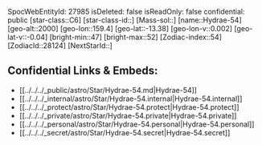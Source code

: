 ﻿---
location: [-13.38,-159.4,2000]
type: Star
tags:
- astro/Star

---
SpocWebEntityId: 27985
isDeleted: false
isReadOnly: false
confidential: public
[star-class::C6]
[star-class-id::]
[Mass-sol::]
[name::Hydrae-54]
[geo-alt::2000]
[geo-lon::159.4]
[geo-lat::-13.38]
[geo-lon-v::0.002]
[geo-lat-v::-0.04]
[bright-min::47]
[bright-max::52]
[Zodiac-index::54]
[ZodiacId::28124]
[NextStarId::]



## Confidential Links & Embeds: 
- [[../../../_public/astro/Star/Hydrae-54.md|Hydrae-54]] 
- [[../../../_internal/astro/Star/Hydrae-54.internal|Hydrae-54.internal]] 
- [[../../../_protect/astro/Star/Hydrae-54.protect|Hydrae-54.protect]] 
- [[../../../_private/astro/Star/Hydrae-54.private|Hydrae-54.private]] 
- [[../../../_personal/astro/Star/Hydrae-54.personal|Hydrae-54.personal]] 
- [[../../../_secret/astro/Star/Hydrae-54.secret|Hydrae-54.secret]]

